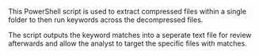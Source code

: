 This PowerShell script is used to extract compressed files within a single folder to then run keywords across the decompressed files.

The script outputs the keyword matches into a seperate text file for review afterwards and allow the analyst to target the specific files with matches.
